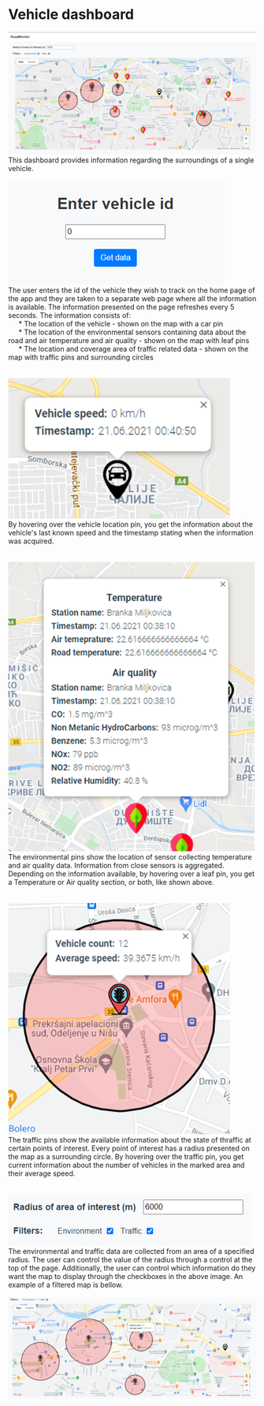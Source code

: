 # Vehicle dashboard
![vehicle dashboard image](https://github.com/MashaNes/RoadConditionMonitoring/blob/main/Web%20clients/Screenshots/Vehicle%20dashboard/full_app.png)
 <br/>
 This dashboard provides information regarding the surroundings of a single vehicle. 
 <br/> 
 <br/>
![vehicle id](https://github.com/MashaNes/RoadConditionMonitoring/blob/main/Web%20clients/Screenshots/Vehicle%20dashboard/vehicle_id.png)
 <br/>
 The user enters the id of the vehicle they wish to track on the home page of the app and they are taken to a separate web page where all the information is available. 
 The information presented on the page refreshes every 5 seconds. The information consists of:  
 &ensp;&ensp;&ensp;* The location of the vehicle - shown on the map with a car pin  
 &ensp;&ensp;&ensp;* The location of the environmental sensors containing data about the road and air temperature and air quality - shown on the map with leaf pins  
 &ensp;&ensp;&ensp;* The location and coverage area of traffic related data - shown on the map with traffic pins and surrounding circles  
 <br/> 
 <br/>
 ![vehicle data](https://github.com/MashaNes/RoadConditionMonitoring/blob/main/Web%20clients/Screenshots/Vehicle%20dashboard/vehicle_data.png)
 <br/>
 By hovering over the vehicle location pin, you get the information about the vehicle's last known speed and the timestamp stating when the information was acquired.  
 <br/> 
 <br/>
 ![environment data](https://github.com/MashaNes/RoadConditionMonitoring/blob/main/Web%20clients/Screenshots/Vehicle%20dashboard/environment_data.png)
 <br/>
 The environmental pins show the location of sensor collecting temperature and air quality data. Information from close sensors is aggregated. Depending on the information available,
 by hovering over a leaf pin, you get a Temperature or Air quality section, or both, like shown above.  
 <br/> 
 <br/>
 ![traffic data](https://github.com/MashaNes/RoadConditionMonitoring/blob/main/Web%20clients/Screenshots/Vehicle%20dashboard/traffic_data.png)
 <br/>
 The traffic pins show the available information about the state of thraffic at certain points of interest. Every point of interest has a radius presented on the map as a surrounding circle.
 By hovering over the traffic pin, you get current information about the number of vehicles in the marked area and their average speed.  
 <br/> 
 <br/>
 ![controls](https://github.com/MashaNes/RoadConditionMonitoring/blob/main/Web%20clients/Screenshots/Vehicle%20dashboard/controls.png)
 <br/>
 The environmental and traffic data are collected from an area of a specified radius. The user can control the value of the radius through a control at the top of the page.
 Additionally, the user can control which information do they want the map to display through the checkboxes in the above image. An example of a filtered map is bellow.  
 <br/>
 ![filtered map](https://github.com/MashaNes/RoadConditionMonitoring/blob/main/Web%20clients/Screenshots/Vehicle%20dashboard/filter.png)
 